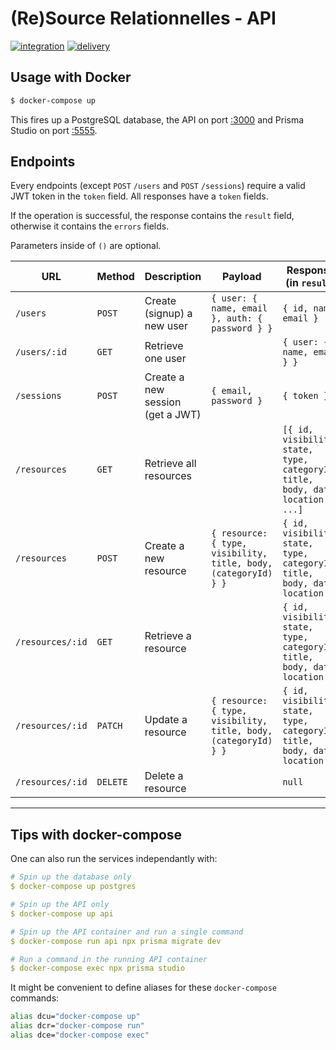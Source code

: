 # (Re)Source Relationnelles - API

[![integration](https://github.com/CUBE-TTRB/api/actions/workflows/integration.yml/badge.svg)](https://github.com/CUBE-TTRB/api/actions/workflows/integration.yml)
[![delivery](https://github.com/CUBE-TTRB/api/actions/workflows/delivery.yml/badge.svg)](https://github.com/CUBE-TTRB/api/actions/workflows/delivery.yml)

## Usage with Docker

```sh
$ docker-compose up
```

This fires up a PostgreSQL database, the API on port [:3000](http://localhost:3000)
and Prisma Studio on port [:5555](http://localhost:5555).

## Endpoints

Every endpoints (except `POST` `/users` and `POST` `/sessions`) require a valid
JWT token in the `token` field. All responses have a `token` fields.

If the operation is successful, the response contains the `result` field,
otherwise it contains the `errors` fields.

Parameters inside of `()` are optional.

URL       | Method    | Description     | Payload | Response (in `result`) |
----------|-----------|-----------------| ------- | -------- |
`/users`  | `POST`    | Create (signup) a new user | `{ user: { name, email }, auth: { password } }` | `{ id, name, email }`
`/users/:id`  | `GET` | Retrieve one user | | `{ user: { name, email } }`
`/sessions` | `POST` | Create a new session (get a JWT) | `{ email, password }` | `{ token }`
`/resources` | `GET` | Retrieve all resources | | `[{ id, visibility, state, type, categoryId, title, body, date, location }, ...]`
`/resources` | `POST` | Create a new resource | `{ resource: { type, visibility, title, body, (categoryId) } }` | `{ id, visibility, state, type, categoryId, title, body, date, location }`
`/resources/:id` | `GET` | Retrieve a resource | | `{ id, visibility, state, type, categoryId, title, body, date, location }`
`/resources/:id` | `PATCH` | Update a resource | `{ resource: { type, visibility, title, body, (categoryId) } }` | `{ id, visibility, state, type, categoryId, title, body, date, location }`
`/resources/:id` | `DELETE` | Delete a resource | | `null`

---

## Tips with docker-compose

One can also run the services independantly with:

```yml
# Spin up the database only
$ docker-compose up postgres

# Spin up the API only
$ docker-compose up api

# Spin up the API container and run a single command
$ docker-compose run api npx prisma migrate dev

# Run a command in the running API container
$ docker-compose exec npx prisma studio
```

It might be convenient to define aliases for these `docker-compose` commands:

```bash
alias dcu="docker-compose up"
alias dcr="docker-compose run"
alias dce="docker-compose exec"
```
